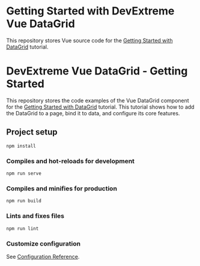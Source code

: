 # Getting Started with DevExtreme Vue DataGrid

This repository stores Vue source code for the [Getting Started with DataGrid](https://js.devexpress.com/Documentation/Guide/UI_Components/DataGrid/Getting_Started_with_DataGrid/) tutorial.

# DevExtreme Vue DataGrid - Getting Started 

This repository stores the code examples of the Vue DataGrid component for the [Getting Started with DataGrid](https://js.devexpress.com/Documentation/Guide/UI_Components/DataGrid/Getting_Started_with_DataGrid/) tutorial. This tutorial shows how to add the DataGrid to a page, bind it to data, and configure its core features.

## Project setup
```
npm install
```

### Compiles and hot-reloads for development
```
npm run serve
```

### Compiles and minifies for production
```
npm run build
```

### Lints and fixes files
```
npm run lint
```

### Customize configuration
See [Configuration Reference](https://cli.vuejs.org/config/).
